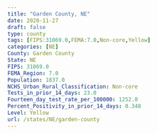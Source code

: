 ```yaml
---
title: "Garden County, NE"
date: 2020-11-27
draft: false
type: county
tags: [FIPS:31069.0,FEMA:7.0,Non-core,Yellow]
categories: [NE]
County: Garden County
State: NE
FIPS: 31069.0
FEMA_Region: 7.0
Population: 1837.0
NCHS_Urban_Rural_Classification: Non-core
Tests_in_prior_14_days: 23.0
Fourteen_day_test_rate_per_100000: 1252.0
Percent_Positivity_in_prior_14_days: 0.348
Level: Yellow
url: /states/NE/garden-county
---
```



